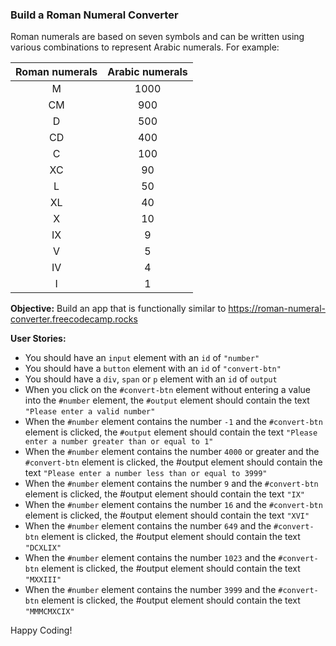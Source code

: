 ### Build a Roman Numeral Converter
Roman numerals are based on seven symbols and can be written using various combinations to represent Arabic numerals. For example:

|Roman numerals|Arabic numerals|
|:------------:|:-------------:|
| M            |          1000 |
| CM           |           900 |
| D            |           500 |
| CD           |           400 |
| C            |           100 |
| XC           |            90 |
| L            |            50 |
| XL           |            40 |
| X            |            10 |
| IX           |             9 |
| V            |             5 |
| IV           |             4 |
| I            |             1 |

**Objective:** Build an app that is functionally similar to https://roman-numeral-converter.freecodecamp.rocks

**User Stories:**

- You should have an `input` element with an `id` of `"number"`
- You should have a `button` element with an `id` of `"convert-btn"`
- You should have a `div`, `span` or `p` element with an `id` of `output`
- When you click on the `#convert-btn` element without entering a value into the `#number` element, the `#output` element should contain the text `"Please enter a valid number"`
- When the `#number` element contains the number `-1` and the `#convert-btn` element is clicked, the `#output` element should contain the text `"Please enter a number greater than or equal to 1"`
- When the `#number` element contains the number `4000` or greater and the `#convert-btn` element is clicked, the #output element should contain the text `"Please enter a number less than or equal to 3999"`
- When the `#number` element contains the number `9` and the `#convert-btn` element is clicked, the #output element should contain the text `"IX"`
- When the `#number` element contains the number `16` and the `#convert-btn` element is clicked, the #output element should contain the text `"XVI"`
- When the `#number` element contains the number `649` and the `#convert-btn` element is clicked, the #output element should contain the text `"DCXLIX"`
- When the `#number` element contains the number `1023` and the `#convert-btn` element is clicked, the #output element should contain the text `"MXXIII"`
- When the `#number` element contains the number `3999` and the `#convert-btn` element is clicked, the #output element should contain the text `"MMMCMXCIX"`

Happy Coding!

